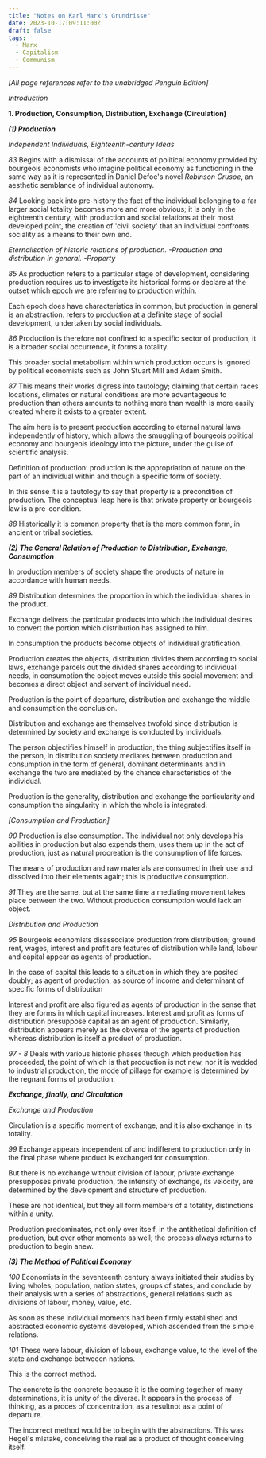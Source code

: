 ```yaml
---
title: "Notes on Karl Marx's Grundrisse"
date: 2023-10-17T09:11:00Z
draft: false
tags:
  - Marx
  - Capitalism
  - Communism
---
```


_[All page references refer to the unabridged Penguin Edition]_

*Introduction*

**1. Production, Consumption, Distribution, Exchange (Circulation)**

***(1) Production***

_Independent Individuals, Eighteenth-century Ideas_

_83_ Begins with a dismissal of the accounts of political economy provided by bourgeois economists who imagine political economy as functioning in the same way as it is represented in Daniel Defoe's novel _Robinson Crusoe_, an aesthetic semblance of individual autonomy.

_84_ Looking back into pre-history the fact of the individual belonging to a far larger social totality becomes more and more obvious; it is only in the eighteenth century, with production and social relations at their most developed point, the creation of 'civil society' that an individual confronts sociality as a means to their own end.

_Eternalisation of historic relations of production. -Production and distribution in general. -Property_

_85_ As production refers to a particular stage of development, considering production requires us to investigate its historical forms or declare at the outset which epoch we are referring to production within.

Each epoch does have characteristics in common, but production in general is an abstraction. refers to production at a definite stage of social development, undertaken by social individuals. 

_86_ Production is therefore not confined to a specific sector of production, it is a broader social occurrence, it forms a totality.

This broader social metabolism within which production occurs is ignored by political economists such as John Stuart Mill and Adam Smith.

_87_ This means their works digress into tautology; claiming that certain races locations, climates or natural conditions are more advantageous to production than others amounts to nothing more than wealth is more easily created where it exists to a greater extent.

The aim here is to present production according to eternal natural laws independently of history, which allows the smuggling of bourgeois political economy and bourgeois ideology into the picture, under the guise of scientific analysis.

Definition of production: production is the appropriation of nature on the part of an individual within and though a specific form of society.

In this sense it is a tautology to say that property is a precondition of production. The conceptual leap here is that private property or bourgeois law is a pre-condition.

_88_ Historically it is common property that is the more common form, in ancient or tribal societies.

***(2) The General Relation of Production to Distribution, Exchange, Consumption***

In production members of society shape the products of nature in accordance with human needs.

_89_ Distribution determines the proportion in which the individual shares in the product.

Exchange delivers the particular products into which the individual desires to convert the portion which distribution has assigned to him.

In consumption the products become objects of individual gratification.

Production creates the objects, distribution divides them according to social laws, exchange parcels out the divided shares according to individual needs, in consumption the object moves outside this social movement and becomes a direct object and servant of individual need.

Production is the point of departure, distribution and exchange the middle and consumption the conclusion. 

Distribution and exchange are themselves twofold since distribution is determined by society and exchange is conducted by individuals. 

The person objectifies himself in production, the thing subjectifies itself in the person, in distribution society mediates between production and consumption in the form of general, dominant determinants and in exchange the two are mediated by the chance characteristics of the individual.

Production is the generality, distribution and exchange the particularity and consumption the singularity in which the whole is integrated.

_[Consumption and Production]_

_90_ Production is also consumption. The individual not only develops his abilities in production but also expends them, uses them up in the act of production, just as natural procreation is the consumption of life forces.

The means of production and raw materials are consumed in their use and dissolved into their elements again; this is productive consumption.

_91_ They are the same, but at the same time a mediating movement takes place between the two. Without production consumption would lack an object. 

_Distribution and Production_

_95_ Bourgeois economists disassociate production from distribution; ground rent, wages, interest and profit are features of distribution while land, labour and capital appear as agents of production.

In the case of capital this leads to a situation in which they are posited doubly; as agent of production, as source of income and determinant of specific forms of distribution

Interest and profit are also figured as agents of production in the sense that they are forms in which capital increases. Interest and profit as forms of distribution presuppose capital as an agent of production. 
Similarly, distribution appears merely as the obverse of the agents of production whereas distribution is itself a product of production.

_97 - 8_ Deals with various historic phases through which production has proceeded, the point of which is that production is not new, nor it is wedded to industrial production, the mode of pillage for example is determined by the regnant forms of production. 

***Exchange, finally, and Circulation***

_Exchange and Production_

Circulation is a specific moment of exchange, and it is also exchange in its totality.

_99_ Exchange appears independent of and indifferent to production only in the final phase where product is exchanged for consumption.

But there is no exchange without division of labour, private exchange presupposes private production, the intensity of exchange, its velocity, are determined by the development and structure of production.

These are not identical, but they all form members of a totality, distinctions within a unity. 

Production predominates, not only over itself, in the antithetical definition of production, but over other moments as well; the process always returns to production to begin anew.

***(3) The Method of Political Economy***

_100_ Economists in the seventeenth century always initiated their studies by living wholes; population, nation states, groups of states, and conclude by their analysis with a series of abstractions, general relations such as divisions of labour, money, value, etc.

As soon as these individual moments had been firmly established and abstracted economic systems developed, which ascended from the simple relations.

_101_ These were labour, division of labour, exchange value, to the level of the state and exchange betweeen nations.

This is the correct method.

The concrete is the concrete because it is the coming together of many determinations, it is unity of the diverse. It appears in the process of thinking, as a proces of concentration, as a resultnot as a point of departure. 

The incorrect method would be to begin with the abstractions. This was Hegel's mistake, conceiving the real as a product of thought conceiving itself.










